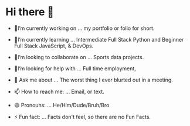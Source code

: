 # Hi there 👋

<!--
**AaronAndradeSF/AaronAndradeSF** is a ✨ _special_ ✨ repository because its `README.md` (this file) appears on your GitHub profile.

Here are some ideas to get you started:
-->

- 🔭I’m currently working on ... my portfolio or folio for short.

- 🌱I’m currently learning ... Intermediate Full Stack Python and Beginner Full Stack JavaScript, & DevOps.

- 👯I’m looking to collaborate on ... Sports data projects.
- 🤔I’m looking for help with ... Full time employment,
- 💬 Ask me about ... The worst thing I ever blurted out in a meeting. 
- 📫 How to reach me: ... Email, or text.
- 😄 Pronouns: ... He/Him/Dude/Bruh/Bro
- ⚡ Fun fact: ... Facts don't feel, so there are no Fun Facts.

